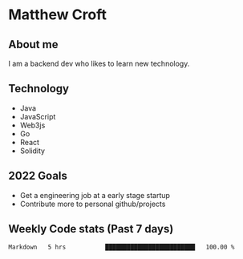 # Matthew Croft

## About me
I am a backend dev who likes to learn new technology. 

## Technology
- Java
- JavaScript
- Web3js
- Go
- React
- Solidity

## 2022 Goals

- Get a engineering job at a early stage startup
- Contribute more to personal github/projects

## Weekly Code stats (Past 7 days)

<!--START_SECTION:waka-->

```text
Markdown   5 hrs           █████████████████████████   100.00 %
```

<!--END_SECTION:waka-->
